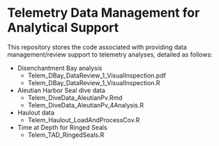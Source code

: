 # Telemetry Data Management for Analytical Support

This repository stores the code associated with providing data management/review support to telemetry analyses, detailed as follows:
* Disenchantment Bay analysis
	* Telem_DBay_DataReview_1_VisualInspection.pdf
	* Telem_DBay_DataReview_1_VisualInspection.R
* Aleutian Harbor Seal dive data
	* Telem_DiveData_AleutianPv.Rmd
	* Telem_DiveData_AleutianPv_4Analysis.R
* Haulout data
	* Telem_Haulout_LoadAndProcessCov.R
* Time at Depth for Ringed Seals
	* Telem_TAD_RingedSeals.R